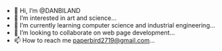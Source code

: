 - 👋 Hi, I’m @DANBILAND
- 👀 I’m interested in art and science...
- 🌱 I’m currently learning computer science and industrial engineering...
- 💞️ I’m looking to collaborate on web page development...
- 📫 How to reach me paperbird2719@gmail.com...

<!---
DANBILAND/DANBILAND is a ✨ special ✨ repository because its `README.md` (this file) appears on your GitHub profile.
You can click the Preview link to take a look at your changes.
--->
